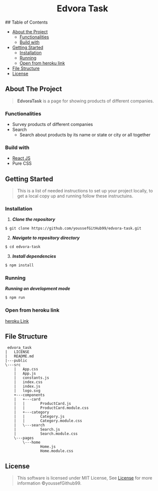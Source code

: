 <h1 align="center"> Edvora Task </h1>
## Table of Contents

- [About the Project](#about-the-project)
  - [Functionalities](#functionalities)
  - [Build with](#build-with)
- [Getting Started](#getting-started)
  - [Installation](#installation)
  - [Running](#running)
  - [Open from heroku link](#open-from-heroku-link)
- [File Structure](#file-structure)
- [License](#license)

## About The Project
> **EdvoraTask** is a page for showing products of different companies. 
>
### Functionalities
- Survey products of different companies
- Search
  - Search about products by its name or state or city or all together
  
### Build with
- [React JS](https://reactjs.org/)
- Pure CSS

## Getting Started
> This is a list of needed instructions to set up your project locally, to get a local copy up and running follow these instructuins.

### Installation

1. **_Clone the repository_**

```sh
$ git clone https://github.com/youssefGitHub99/edvora-task.git
```
2. **_Navigate to repository directory_**
```sh
$ cd edvora-task
```

3. **_Install dependencies_**

```sh
$ npm install
```

### Running

**_Running on development mode_**
```sh
$ npm run 
```
### Open from heroku link
[heroku Link](https://edvora-products-list.herokuapp.com/)

## File Structure
     edvora_task
    |   LICENSE
    |   README.md
    |---public
    \---src
        |   App.css
        |   App.js
        |   constants.js
        |   index.css
        |   index.js
        |   logo.svg
        +---components
        |   +---card
        |   |       ProductCard.js
        |   |       ProductCard.module.css
        |   +---category
        |   |       Category.js
        |   |       Category.module.css
        |   \---search
        |           Search.js
        |           Search.module.css      
        \---pages
            \---home
                    Home.js
                    Home.module.css

## License
> This software is licensed under MIT License, See [License](https://github.com/AbdallahHemdan/oudFrontend/blob/master/LICENSE) for more information ©youssefGithub99.
